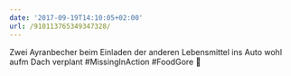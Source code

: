 ```yaml
---
date: '2017-09-19T14:10:05+02:00'
url: /910113765349347328/
---
```

Zwei Ayranbecher beim Einladen der anderen Lebensmittel ins Auto wohl aufm Dach verplant #MissingInAction #FoodGore 💩
